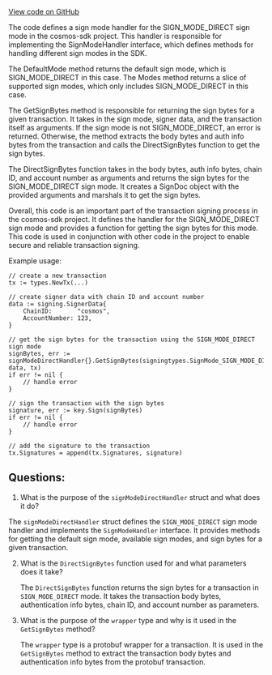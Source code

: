 [View code on GitHub](https://github.com/cosmos/cosmos-sdk/blob/main/x/auth/tx/direct.go)

The code defines a sign mode handler for the SIGN_MODE_DIRECT sign mode in the cosmos-sdk project. This handler is responsible for implementing the SignModeHandler interface, which defines methods for handling different sign modes in the SDK. 

The DefaultMode method returns the default sign mode, which is SIGN_MODE_DIRECT in this case. The Modes method returns a slice of supported sign modes, which only includes SIGN_MODE_DIRECT in this case. 

The GetSignBytes method is responsible for returning the sign bytes for a given transaction. It takes in the sign mode, signer data, and the transaction itself as arguments. If the sign mode is not SIGN_MODE_DIRECT, an error is returned. Otherwise, the method extracts the body bytes and auth info bytes from the transaction and calls the DirectSignBytes function to get the sign bytes. 

The DirectSignBytes function takes in the body bytes, auth info bytes, chain ID, and account number as arguments and returns the sign bytes for the SIGN_MODE_DIRECT sign mode. It creates a SignDoc object with the provided arguments and marshals it to get the sign bytes. 

Overall, this code is an important part of the transaction signing process in the cosmos-sdk project. It defines the handler for the SIGN_MODE_DIRECT sign mode and provides a function for getting the sign bytes for this mode. This code is used in conjunction with other code in the project to enable secure and reliable transaction signing. 

Example usage:

```
// create a new transaction
tx := types.NewTx(...)

// create signer data with chain ID and account number
data := signing.SignerData{
    ChainID:       "cosmos",
    AccountNumber: 123,
}

// get the sign bytes for the transaction using the SIGN_MODE_DIRECT sign mode
signBytes, err := signModeDirectHandler{}.GetSignBytes(signingtypes.SignMode_SIGN_MODE_DIRECT, data, tx)
if err != nil {
    // handle error
}

// sign the transaction with the sign bytes
signature, err := key.Sign(signBytes)
if err != nil {
    // handle error
}

// add the signature to the transaction
tx.Signatures = append(tx.Signatures, signature)
```
## Questions: 
 1. What is the purpose of the `signModeDirectHandler` struct and what does it do?
   
   The `signModeDirectHandler` struct defines the `SIGN_MODE_DIRECT` sign mode handler and implements the `SignModeHandler` interface. It provides methods for getting the default sign mode, available sign modes, and sign bytes for a given transaction.

2. What is the `DirectSignBytes` function used for and what parameters does it take?
   
   The `DirectSignBytes` function returns the sign bytes for a transaction in `SIGN_MODE_DIRECT` mode. It takes the transaction body bytes, authentication info bytes, chain ID, and account number as parameters.

3. What is the purpose of the `wrapper` type and why is it used in the `GetSignBytes` method?
   
   The `wrapper` type is a protobuf wrapper for a transaction. It is used in the `GetSignBytes` method to extract the transaction body bytes and authentication info bytes from the protobuf transaction.